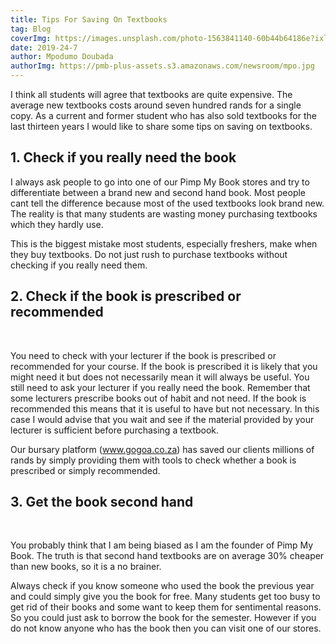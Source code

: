 ```yaml
---
title: Tips For Saving On Textbooks
tag: Blog
coverImg: https://images.unsplash.com/photo-1563841140-60b44b64186e?ixlib=rb-1.2.1&ixid=eyJhcHBfaWQiOjEyMDd9&auto=format&fit=crop&w=787&q=80
date: 2019-24-7
author: Mpodumo Doubada
authorImg: https://pmb-plus-assets.s3.amazonaws.com/newsroom/mpo.jpg
---
```





I think all students will agree that textbooks are quite expensive. The average new textbooks costs around seven hundred rands for a single copy. As a current and former student who has also sold textbooks for the last thirteen years I would like to share some tips on saving on textbooks.
<br/>

## 1. Check if you really need the book
I always ask people to go into one of our Pimp My Book stores and try to differentiate between a brand new and second hand book. Most people cant tell the difference because most of the used textbooks look brand new. The reality is that many students are wasting money purchasing textbooks which they hardly use.
<br/>

This is the biggest mistake most students, especially freshers, make when they buy textbooks. Do not just rush to purchase textbooks without checking if you really need them.
<br/>

## 2.   Check if the book is prescribed or recommended 
<br/>

You need to check with your lecturer if the book is prescribed or recommended for your course. If the book is prescribed it is likely that you might need it but does not necessarily mean it will always be useful. You still need to ask your lecturer if you really need the book. Remember that some lecturers prescribe books out of habit and not need. If the book is recommended this means that it is useful to have but not necessary. In this case I would advise that you wait and see if the material provided by your lecturer is sufficient before purchasing a textbook. 
<br/>

Our bursary platform (www.gogoa.co.za) has saved our clients millions of rands by simply providing them with tools to check whether a book is prescribed or simply recommended.
<br/>

## 3. Get the book second hand
<br/>

You probably think that I am being biased  as I am the founder of Pimp My Book. The truth is that second hand textbooks are on average 30% cheaper than new books, so it is a no brainer. 
<br/>

Always check if you know someone who used the book the previous year and could simply give you the book for free. Many students get too busy to get rid of their books and some want to keep them for sentimental reasons. So you could just ask to borrow the book for the semester. However if you do not know anyone who has the book then you can visit one of our stores.

